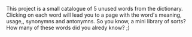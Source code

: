 This project is a small catalogue of 5 unused words from the dictionary. Clicking on each word will lead you to a page with the word's meaning, usage,, synonymns and antonymns.
So you know, a mini library of sorts?
How many of these words did you alredy know? ;)
